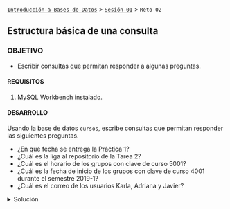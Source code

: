 [`Introducción a Bases de Datos`](../../Readme.md) > [`Sesión 01`](../Readme.md) > `Reto 02`
	
## Estructura básica de una consulta

### OBJETIVO 

- Escribir consultas que permitan responder a algunas preguntas.

#### REQUISITOS 

1. MySQL Workbench instalado.

#### DESARROLLO

Usando la base de datos `cursos`, escribe consultas que permitan responder las siguientes preguntas.

- ¿En qué fecha se entrega la Práctica 1?
- ¿Cuál es la liga al repositorio de la Tarea 2?
- ¿Cuál es el horario de los grupos con clave de curso 5001?
- ¿Cuál es la fecha de inicio de los grupos con clave de curso 4001 durante el semestre 2019-1?
- ¿Cuál es el correo de los usuarios Karla, Adriana y Javier?

<details><summary>Solución</summary>
<p>

- ¿En qué fecha se entrega la Práctica 1?

   ```sql
   SELECT fecha_entrega
   FROM Actividad
   WHERE nombre = 'Práctica 1`;
   ```
   ![imagen](imagenes/s1-wr21.png)

- ¿Cuál es la liga al repositorio de la Tarea 2?

   ```sql
   SELECT repositorio
   FROM Actividad
   WHERE nombre = 'Tarea 2`;
   ```
   ![imagen](imagenes/s1-wr22.png)
   
- ¿Cuál es el horario de los grupos con clave de curso 5001?

   ```sql
   SELECT horario
   FROM Grupo
   WHERE curso = 5001;
   ```
   ![imagen](imagenes/s1-wr23.png) 
   
- ¿Cuál es la fecha de inicio de los grupos con clave de curso 4001 durante el semestre 2019-1?

   ```sql
   SELECT fecha_inicio
   FROM Grupo
   WHERE curso = 4001
     AND semestre = '2019-1';
   ```
   ![imagen](imagenes/s1-wr24.png)
   
- ¿Cuál es el correo de los usuarios Karla, Adriana y Javier?

   ```sql
   SELECT correo
   FROM Usuario
   WHERE nombre IN ('Karla', 'Adriana', 'Javier');
   ```
   ![imagen](imagenes/s1-wr25.png)

</p>
</details> 
